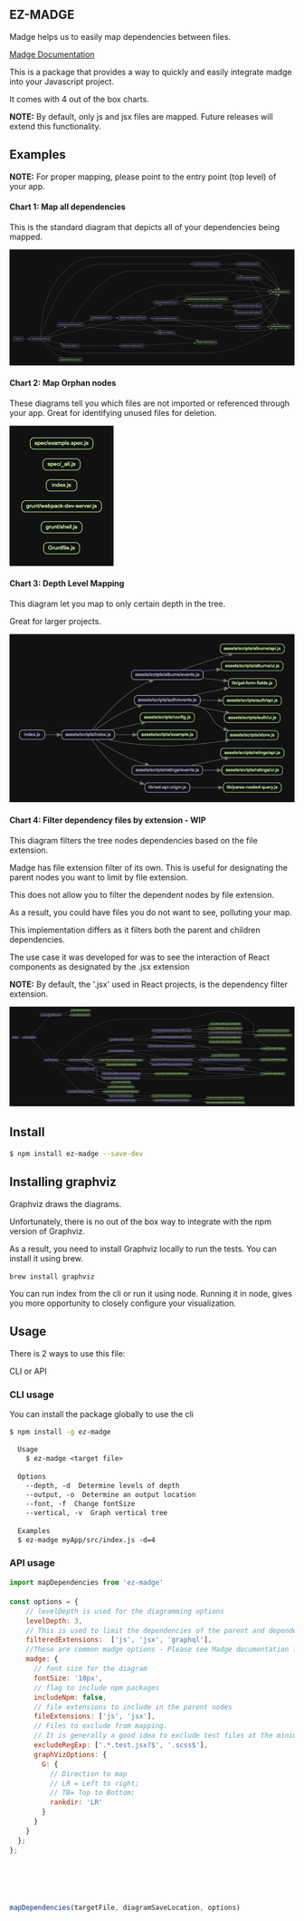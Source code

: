 ## EZ-MADGE

Madge helps us to easily map dependencies between files.

[Madge Documentation](https://github.com/pahen/index)

This is a package that provides a way to quickly and easily integrate madge into your Javascript project.

It comes with 4 out of the box charts.

**NOTE:** By default, only js and jsx files are mapped. Future releases will extend this functionality.

## Examples
**NOTE:** For proper mapping, please point to the entry point (top level) of your app.

#### Chart 1: Map all dependencies
This is the standard diagram that depicts all of your dependencies being mapped.

![Full Dependency diagrams](./assets/fullTree.png)

#### Chart 2: Map Orphan nodes

These diagrams tell you which files are not imported or referenced through your app. 
Great for identifying unused files for deletion.

![Orphan diagrams](./assets/orphans.png)

#### Chart 3: Depth Level Mapping

This diagram let you map to only certain depth in the tree. 

Great for larger projects.

![Depth Level diagrams](./assets/depthlevel-3.png)

#### Chart 4: Filter dependency files by extension - WIP

This diagram filters the tree nodes dependencies based on the file extension.

Madge has file extension filter of its own. 
This is useful for designating the parent nodes you want to limit by file extension.

This does not allow you to filter the dependent nodes by file extension.
 
As a result, you could have files you do not want to see, polluting your map.

This implementation differs as it filters both the parent and children dependencies.

The use case it was developed for was to see the interaction of React components as designated by the .jsx extension

**NOTE:** By default, the '.jsx' used in React projects, is the dependency filter extension.

![Component diagrams](./assets/filtered-jsx.png)

## Install

```bash
$ npm install ez-madge --save-dev
```

## Installing graphviz

Graphviz draws the diagrams.

Unfortunately, there is no out of the box way to integrate with the npm version of Graphviz.

As a result, you need to install Graphviz locally to run the tests. You can install it using brew.

`brew install graphviz`

You can run index from the cli or run it using node. 
Running it in node, gives you more opportunity to closely configure your visualization.

## Usage

There is 2 ways to use this file:

CLI or API

### CLI usage

You can install the package globally to use the cli
```bash
$ npm install -g ez-madge 
```

```
  Usage
    $ ez-madge <target file>

  Options
    --depth, -d  Determine levels of depth
    --output, -o  Determine an output location
    --font, -f  Change fontSize
    --vertical, -v  Graph vertical tree

  Examples
  $ ez-madge myApp/src/index.js -d=4
```


### API usage

```javascript
import mapDependencies from 'ez-madge'

const options = {
    // levelDepth is used for the diagramming options
    levelDepth: 3,
    // This is used to limit the dependencies of the parent and dependent nodes
    filteredExtensions:  ['js', 'jsx', 'graphql'],
    //These are common madge options - Please see Madge documentation for more details
    madge: {
      // font size for the diagram
      fontSize: '10px',
      // flag to include npm packages
      includeNpm: false,
      // file extensions to include in the parent nodes
      fileExtensions: ['js', 'jsx'],
      // Files to exclude from mapping.
      // It is generally a good idea to exclude test files at the minimum
      excludeRegExp: ['.*.test.jsx?$', '.scss$'],
      graphVizOptions: {
        G: {
          // Direction to map
          // LR = Left to right; 
          // TB= Top to Bottom;
          rankdir: 'LR'
        }
      }
    }
  };
};





mapDependencies(targetFile, diagramSaveLocation, options)

```

